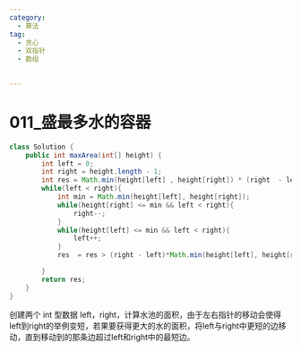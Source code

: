 ```yaml
---
category: 
  - 算法
tag: 
  - 贪心
  - 双指针
  - 数组

 
---
```


# 011_盛最多水的容器

<Badge text="中等" type="warning" vertical="middle" />

```java
class Solution {
    public int maxArea(int[] height) {
        int left = 0;
        int right = height.length - 1;
        int res = Math.min(height[left] , height[right]) * (right  - left);
        while(left < right){
            int min = Math.min(height[left], height[right]);
            while(height[right] <= min && left < right){
                right--;
            }
            while(height[left] <= min && left < right){
                left++;
            }
            res  = res > (right - left)*Math.min(height[left], height[right]) ? res : (right - left)*Math.min(height[left], height[right]);

        }
        return res;
    }
}
```

创建两个 int 型数据 left，right，计算水池的面积，由于左右指针的移动会使得left到right的举例变短，若果要获得更大的水的面积，将left与right中更短的边移动，直到移动到的那条边超过left和right中的最短边。